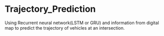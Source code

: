 # Trajectory_Prediction
Using Recurrent neural network(LSTM or GRU) and information from digital map to  predict the trajectory of vehicles at an intersection. 
